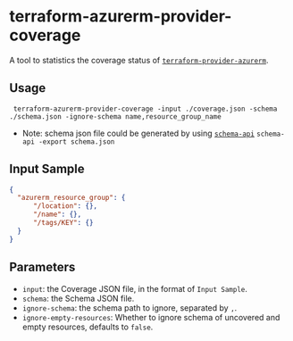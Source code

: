 # terraform-azurerm-provider-coverage

A tool to statistics the coverage status of [`terraform-provider-azurerm`](https://github.com/hashicorp/terraform-provider-azurerm).

## Usage

```shell
 terraform-azurerm-provider-coverage -input ./coverage.json -schema ./schema.json -ignore-schema name,resource_group_name 
```

- Note: schema json file could be generated by using [`schema-api`](https://github.com/hashicorp/terraform-provider-azurerm/tree/main/internal/tools/schema-api) `schema-api -export schema.json`

## Input Sample
```json
{
  "azurerm_resource_group": {
      "/location": {},
      "/name": {},
      "/tags/KEY": {}
  }
}
```

## Parameters

- `input`: the Coverage JSON file, in the format of `Input Sample`.
- `schema`: the Schema JSON file.
- `ignore-schema`: the schema path to ignore, separated by `,`.
- `ignore-empty-resources`: Whether to ignore schema of uncovered and empty resources, defaults to `false`.